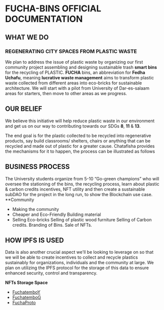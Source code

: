 # FUCHA-BINS OFFICIAL DOCUMENTATION
## WHAT WE DO
### REGENERATING CITY SPACES FROM PLASTIC WASTE
We plan to address the issue of plastic waste by organizing our first community project assembling and designing sustainable trash **smart bins** for the recycling of PLASTIC. **FUCHA** bins, an abbreviation for **Fedha Uchafu**, meaning **lucrative waste management** aims to transform plastic waste collected from different areas into eco-bricks for sustainable architecture. We will start with a pilot from University of Dar-es-salaam areas for starters, then move to other areas as we progress.

## OUR BELIEF
We believe this initiative will help reduce plastic waste in our environment and get us on our way to contributing towards our SDGs **8**, **11** & **13**.  

The end goal is for the plastic collected to be recycled into regenerative products, say build classrooms/ shelters, chairs or anything that can be recycled and made out of plastic for a greater cause. Chatafisha provides the mechanisms for it to happen, the process can be illustrated as follows 

## BUSINESS PROCESS
The University students organize from 5-10 “Go-green champions” who will oversee the stationing of the bins, the recycling process, learn about plastic & carbon credits incentives, NFT utility and then create a sustainable subDAO for the project in the long run, to show the Blockchain use case. 
**Community
* Making the community
* Cheaper and Eco-Friendly Building material
* Selling Eco-bricks
Selling of plastic wood furniture
Selling of Carbon credits.
Branding of Bins.
Sale of NFTs.

## HOW IPFS IS USED
Data is also another crucial aspect we'll be looking to leverage on so that we will be able to create incentives to collect and recycle plastics sustainably for organizations, individuals and the community at large. We plan on utilizing the IPFS protocol for the storage of this data to ensure enhanced security, control and transparency.
   
   **NFTs Storage Space**
   
* [FuchatemboY](https://ipfs.io/ipfs/QmSKMtre3TwQYkHY4UiRauJfgMMv3WjHvLcBq1vZgYzL9D?filename=FuchaTemboG.jpg)
* [FuchatemboG](https://ipfs.io/ipfs/QmciCypyogKkAdMFXcFUJxnYpPmiQgk4mTDWSX7BduXFgg?filename=FuchaTemboY.jpg)
* [FuchaProto](https://ipfs.io/ipfs/QmThhsULrEnppySNbmMpn8gE7fk2ozFAeu8oYCdjmRVVC2?filename=FuchaProto.jpg)
